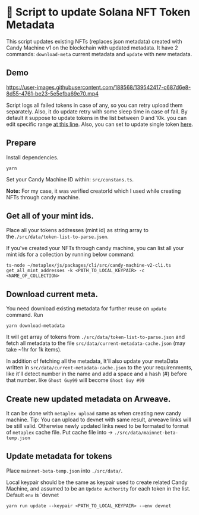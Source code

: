 # 🌅 Script to update Solana NFT Token Metadata

This script updates existing NFTs (replaces json metadata) created with Candy Machine v1 on the blockchain with updated metadata.
It have 2 commands: `download-meta` current metadata and `update` with new metadata.

## Demo

https://user-images.githubusercontent.com/188568/139542417-c687d6e8-8d55-4761-be23-5e5efba69e70.mp4

Script logs all failed tokens in case of any, so you can retry upload them separately. Also, it do update retry with some sleep time in case of fail.
By default it suppose to update tokens in the list between 0 and 10k. you can edit specific range [at this line](https://github.com/thuglabs/token-metadata-update/blob/master/src/index.ts#L177). Also, you can set to update single token [here](https://github.com/thuglabs/token-metadata-update/blob/master/src/index.ts#L174).

## Prepare

Install dependencies.

```
yarn
```

Set your Candy Machine ID within: `src/constans.ts`.

**Note:** For my case, it was verified creatorId which I used while creating NFTs through candy machine.


## Get all of your mint ids.

Place all your tokens addresses (mint id) as string array to the`./src/data/token-list-to-parse.json`.

If you've created your NFTs through candy machine, you can list all your mint ids for a collection by running below command:

```
ts-node ~/metaplex/js/packages/cli/src/candy-machine-v2-cli.ts get_all_mint_addresses -k <PATH_TO_LOCAL_KEYPAIR> -c <NAME_OF_COLLECTION>
```

## Download current meta.

You need download existing metadata for further reuse on `update` command. Run

```
yarn download-metadata
```

It will get array of tokens from `./src/data/token-list-to-parse.json` and fetch all metadata to the file `src/data/current-metadata-cache.json` (may take ~1hr for 1k items).

In addition of fetching all the metadata, It'll also update your metaData written in  `src/data/current-metadata-cache.json` to the your requirenments, like it'll detect number in the name and add a space and a hash (#) before that number. like `Ghost Guy99` will become `Ghost Guy #99`

## Create new updated metadata on Arweave.

It can be done with `metaplex upload` same as when creating new candy machine.
Tip: You can upload to devnet with same result, arweave links will be still valid.
Otherwise newly updated links need to be formated to format of `metaplex` cache file.
Put cache file into -> `./src/data/mainnet-beta-temp.json`

## Update metadata for tokens

Place `mainnet-beta-temp.json` into `./src/data/`.

Local keypair should be the same as keypair used to create related Candy Machine, and assumed to be an `Update Authority` for each token in the list.
Default `env` is `devnet

```
yarn run update --keypair <PATH_TO_LOCAL_KEYPAIR> --env devnet
```
